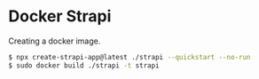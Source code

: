 # Docker Strapi

Creating a docker image.

```bash
$ npx create-strapi-app@latest ./strapi --quickstart --no-run
$ sudo docker build ./strapi -t strapi
```
